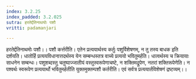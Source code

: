 ```yaml
---
index: 3.2.25
index_padded: 3.2.025
sutra: हरतेर्द्दतिनाथयोः पशौ
vritti: padamanjari

---
```

हरतेर्द्दतिनाथमोः पशौ।। पशौ कर्त्तरीति। एतेन प्रत्ययार्थस्य कर्तुः पशुर्विशेषणम्, न तु तस्य बाधक इति दर्शयति। धातोर्हि प्रत्ययविधानात्तदर्थस्य येन सम्बन्धस्तत्र वाच्ये प्रत्ययो भवितुमर्हति। धात्वर्थस्य च क्रियायाः साधनेन सम्बन्धः। पशुशब्दस्तु चतुष्पाज्जातीयं वस्तुस्वरूपेणाचष्टे, न शक्तिमद्रूपेण, नतरां शक्तिरूपेणेति। न पश्वर्थः स्वरूपेण प्रत्ययार्थो भवितुमर्हतीति युक्तमुक्तम्पशौ कर्तरीति। एवं सर्वत्र प्रत्ययार्तविशेषणं द्रष्टव्यम्।।